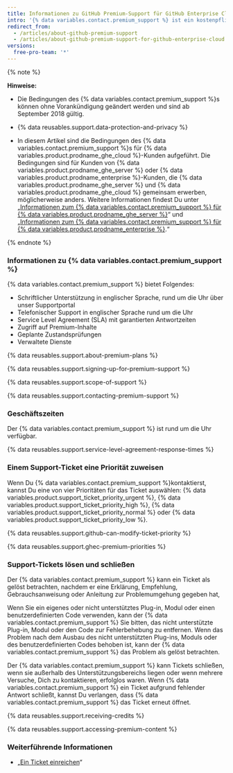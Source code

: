 ```yaml
---
title: Informationen zu GitHub Premium-Support für GitHub Enterprise Cloud
intro: '{% data variables.contact.premium_support %} ist ein kostenpflichtiges, zusätzliches Supportangebot für {% data variables.product.prodname_ghe_cloud %}- und {% data variables.product.prodname_ghe_one %}-Kunden.'
redirect_from:
  - /articles/about-github-premium-support
  - /articles/about-github-premium-support-for-github-enterprise-cloud
versions:
  free-pro-team: '*'
---
```


{% note %}

**Hinweise:**

- Die Bedingungen des {% data variables.contact.premium_support %}s können ohne Vorankündigung geändert werden und sind ab September 2018 gültig.

- {% data reusables.support.data-protection-and-privacy %}

- In diesem Artikel sind die Bedingungen des {% data variables.contact.premium_support %}s für {% data variables.product.prodname_ghe_cloud %}-Kunden aufgeführt. Die Bedingungen sind für Kunden von {% data variables.product.prodname_ghe_server %} oder {% data variables.product.prodname_enterprise %}-Kunden, die {% data variables.product.prodname_ghe_server %} und {% data variables.product.prodname_ghe_cloud %} gemeinsam erwerben, möglicherweise anders. Weitere Informationen findest Du unter „[Informationen zum {% data variables.contact.premium_support %} für {% data variables.product.prodname_ghe_server %}](/enterprise/admin/guides/enterprise-support/about-github-premium-support-for-github-enterprise-server)“ und „[Informationen zum {% data variables.contact.premium_support %} für {% data variables.product.prodname_enterprise %}](/enterprise/admin/guides/enterprise-support/about-github-premium-support-for-github-enterprise).“

{% endnote %}

### Informationen zu {% data variables.contact.premium_support %}

{% data variables.contact.premium_support %} bietet Folgendes:
  - Schriftlicher Unterstützung in englischer Sprache, rund um die Uhr über unser Supportportal
  - Telefonischer Support in englischer Sprache rund um die Uhr
  - Service Level Agreement (SLA) mit garantierten Antwortzeiten
  - Zugriff auf Premium-Inhalte
  - Geplante Zustandsprüfungen
  - Verwaltete Dienste

{% data reusables.support.about-premium-plans %}

{% data reusables.support.signing-up-for-premium-support %}

{% data reusables.support.scope-of-support %}

{% data reusables.support.contacting-premium-support %}

### Geschäftszeiten

Der {% data variables.contact.premium_support %} ist rund um die Uhr verfügbar.

{% data reusables.support.service-level-agreement-response-times %}

### Einem Support-Ticket eine Priorität zuweisen

Wenn Du {% data variables.contact.premium_support %}kontaktierst, kannst Du eine von vier Prioritäten für das Ticket auswählen: {% data variables.product.support_ticket_priority_urgent %}, {% data variables.product.support_ticket_priority_high %}, {% data variables.product.support_ticket_priority_normal %} oder {% data variables.product.support_ticket_priority_low %}.

{% data reusables.support.github-can-modify-ticket-priority %}

{% data reusables.support.ghec-premium-priorities %}

### Support-Tickets lösen und schließen

Der {% data variables.contact.premium_support %} kann ein Ticket als gelöst betrachten, nachdem er eine Erklärung, Empfehlung, Gebrauchsanweisung oder Anleitung zur Problemumgehung gegeben hat,

Wenn Sie ein eigenes oder nicht unterstütztes Plug-in, Modul oder einen benutzerdefinierten Code verwenden, kann der {% data variables.contact.premium_support %} Sie bitten, das nicht unterstützte Plug-in, Modul oder den Code zur Fehlerbehebung zu entfernen. Wenn das Problem nach dem Ausbau des nicht unterstützten Plug-ins, Moduls oder des benutzerdefinierten Codes behoben ist, kann der {% data variables.contact.premium_support %} das Problem als gelöst betrachten.

Der {% data variables.contact.premium_support %} kann Tickets schließen, wenn sie außerhalb des Unterstützungsbereichs liegen oder wenn mehrere Versuche, Dich zu kontaktieren, erfolglos waren. Wenn {% data variables.contact.premium_support %} ein Ticket aufgrund fehlender Antwort schließt, kannst Du verlangen, dass {% data variables.contact.premium_support %} das Ticket erneut öffnet.

{% data reusables.support.receiving-credits %}

{% data reusables.support.accessing-premium-content %}

### Weiterführende Informationen

- „[Ein Ticket einreichen](/articles/submitting-a-ticket)“
